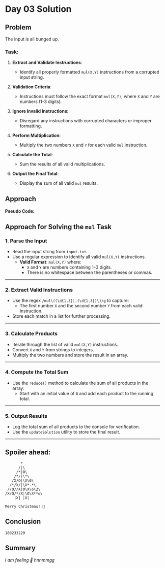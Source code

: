 # Day 03 Solution

## Problem

The input is all bunged up.

### Task:

1. **Extract and Validate Instructions**:
   - Identify all properly formatted `mul(X,Y)` instructions from a corrupted input string.

2. **Validation Criteria**:
   - Instructions must follow the exact format `mul(X,Y)`, where `X` and `Y` are numbers (1-3 digits).

3. **Ignore Invalid Instructions**:
   - Disregard any instructions with corrupted characters or improper formatting.

4. **Perform Multiplication**:
   - Multiply the two numbers `X` and `Y` for each valid `mul` instruction.

5. **Calculate the Total**:
   - Sum the results of all valid multiplications.

6. **Output the Final Total**:
   - Display the sum of all valid `mul` results.

## Approach

#### Pseudo Code:

## Approach for Solving the `mul` Task

### 1. Parse the Input
- Read the input string from `input.txt`.
- Use a regular expression to identify all valid `mul(X,Y)` instructions.
  - **Valid Format**: `mul(X,Y)` where:
    - `X` and `Y` are numbers containing 1–3 digits.
    - There is no whitespace between the parentheses or commas.

---

### 2. Extract Valid Instructions
- Use the regex `/mul\((\d{1,3}),(\d{1,3})\)/g` to capture:
  - The first number `X` and the second number `Y` from each valid instruction.
- Store each match in a list for further processing.

---

### 3. Calculate Products
- Iterate through the list of valid `mul(X,Y)` instructions.
- Convert `X` and `Y` from strings to integers.
- Multiply the two numbers and store the result in an array.

---

### 4. Compute the Total Sum
- Use the `reduce()` method to calculate the sum of all products in the array:
  - Start with an initial value of `0` and add each product to the running total.

---

### 5. Output Results
- Log the total sum of all products to the console for verification.
- Use the `updateSolution` utility to store the final result.

---


## Spoiler ahead:
```
       *
      /|\
     /*|O\
    /*/|\*\
   /X/O|\X\0\
  /*/X/|\X*-*\
 //O//X|O\X\o\2\
/X/O/*/X|\O\X**o\
    |X| |X|

Merry Christmas! 🎄

```
## Conclusion
```
180233229
```
## Summary

_I am feeling 🫥 hnnmmgg_